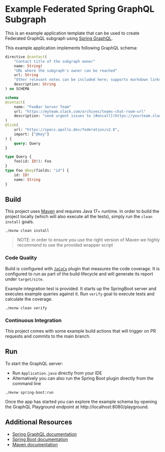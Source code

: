 # Example Federated Spring GraphQL Subgraph

This is an example application template that can be used to create Federated GraphQL subgraph using [Spring GraphQL](https://spring.io/projects/spring-graphql).

This example application implements following GraphQL schema:

```graphql
directive @contact(
    "Contact title of the subgraph owner"
    name: String!
    "URL where the subgraph's owner can be reached"
    url: String
    "Other relevant notes can be included here; supports markdown links"
    description: String
) on SCHEMA

schema
@contact(
    name: "FooBar Server Team"
    url: "https://myteam.slack.com/archives/teams-chat-room-url"
    description: "send urgent issues to [#oncall](https://yourteam.slack.com/archives/oncall)."
)
@link(
    url: "https://specs.apollo.dev/federation/v2.0",
    import: ["@key"]
) {
    query: Query
}

type Query {
    foo(id: ID!): Foo
}
type Foo @key(fields: "id") {
    id: ID!
    name: String
}
```

## Build

This project uses [Maven](https://maven.apache.org/) and requires Java 17+ runtime. In order to build the project locally (which
will also execute all the tests), simply run the `clean install` goals.

```shell
./mvnw clean install
```

> NOTE: in order to ensure you use the right version of Maven we highly recommend to use the provided wrapper script

### Code Quality

Build is configured with [`JaCoCo`](https://www.eclemma.org/jacoco/) plugin that measures the code coverage. It is configured
to run as part of the build lifecycle and will generate its report under `target/site`.

Example integration test is provided. It starts up the SpringBoot server and executes example queries against it. Run
`verify` goal to execute tests and calculate the coverage.

```shell
./mvnw clean verify
```

### Continuous Integration

This project comes with some example build actions that will trigger on PR requests and commits to the main branch.

## Run

To start the GraphQL server:

* Run `Application.java` directly from your IDE
* Alternatively you can also run the Spring Boot plugin directly from the command line

```shell script
./mvnw spring-boot:run
```

Once the app has started you can explore the example schema by opening the GraphQL Playground endpoint at http://localhost:8080/playground.

## Additional Resources

* [Spring GraphQL documentation](https://spring.io/projects/spring-graphql)
* [Spring Boot documentation](https://docs.spring.io/spring-boot/docs/2.7.3/reference/htmlsingle/)
* [Maven documentation](https://maven.apache.org/)


